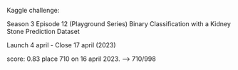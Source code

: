 Kaggle challenge:

Season 3 Episode 12 (Playground Series) Binary Classification with a Kidney Stone Prediction Dataset

Launch 4 april - Close 17 april (2023)

score: 0.83 place 710 on 16 april 2023. --> 710/998
